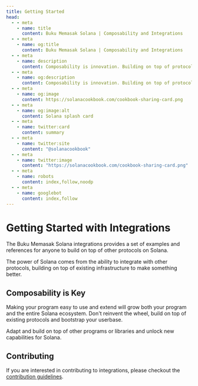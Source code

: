 ```yaml
---
title: Getting Started
head:
  - - meta
    - name: title
      content: Buku Memasak Solana | Composability and Integrations
  - - meta
    - name: og:title
      content: Buku Memasak Solana | Composability and Integrations
  - - meta
    - name: description
      content: Composability is innovation. Building on top of protocols on Solana unlocks new capabilities and possibilities.
  - - meta
    - name: og:description
      content: Composability is innovation. Building on top of protocols on Solana unlocks new capabilities and possibilities.
  - - meta
    - name: og:image
      content: https://solanacookbook.com/cookbook-sharing-card.png
  - - meta
    - name: og:image:alt
      content: Solana splash card
  - - meta
    - name: twitter:card
      content: summary
  - - meta
    - name: twitter:site
      content: "@solanacookbook"
  - - meta
    - name: twitter:image
      content: "https://solanacookbook.com/cookbook-sharing-card.png"
  - - meta
    - name: robots
      content: index,follow,noodp
  - - meta
    - name: googlebot
      content: index,follow
---
```


# Getting Started with Integrations

The Buku Memasak Solana integrations provides a set of examples and references for anyone
to build on top of other protocols on Solana. 

The power of Solana comes from the ability to integrate with other protocols,
building on top of existing infrastructure to make something better.

## Composability is Key

Making your program easy to use and extend will grow both your program and the
entire Solana ecosystem. Don't reinvent the wheel, build on top of existing protocols
and bootstrap your userbase.

Adapt and build on top of other programs or libraries and unlock new capabilities for Solana.

## Contributing

If you are interested in contributing to integrations, please checkout the [contribution
guidelines](https://github.com/solana-developers/solana-cookbook/blob/master/CONTRIBUTING.md).
